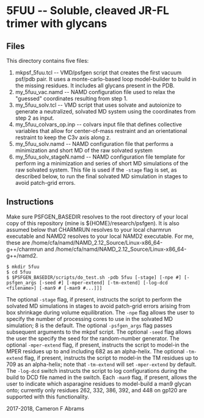 # 5FUU -- Soluble, cleaved JR-FL trimer with glycans

## Files

This directory contains five files:
1. mkpsf_5fuu.tcl -- VMD/psfgen script that creates the first vacuum psf/pdb pair.  It uses a monte-carlo-based loop model-builder to build in the missing residues.  It includes all glycans present in the PDB.
2. my_5fuu_vac.namd -- NAMD configuration file used to relax the "guessed" coordinates resulting from step 1.
3. my_5fuu_solv.tcl -- VMD script that uses solvate and autoionize to generate a neutralized, solvated MD system using the coordinates from step 2 as input.
4. my_5fuu_colvars_op.inp -- colvars input file that defines collective variables that allow for center-of-mass restraint and an orientational restraint to keep the C3v axis along z.
5. my_5fuu_solv.namd -- NAMD configuration file that performs a minimization and short MD of the raw solvated system 
5. my_5fuu_solv_stageN.namd -- NAMD configuration file template for perform ing a minimization and series of short MD simulations of the raw solvated system.  This file is used if the `-stage` flag is set, as described below, to run the final solvated MD simulation in stages to avoid patch-grid errors.

## Instructions

Make sure PSFGEN_BASEDIR resolves to the root directory of your local copy of this repository (mine is ${HOME}/research/psfgen).  It is also assumed below that CHARMRUN resolves to your local charmrun executable and NAMD2 resolves to your local NAMD2 executable.  For me, these are /home/cfa/namd/NAMD_2.12_Source/Linux-x86_64-g++/charmrun and /home/cfa/namd/NAMD_2.12_Source/Linux-x86_64-g++/namd2.

```
$ mkdir 5fuu
$ cd 5fuu
$ $PSFGEN_BASEDIR/scripts/do_test.sh -pdb 5fuu [-stage] [-npe #] [-psfgen_args [-seed #] [-mper-extend] [-tm-extend] [-log-dcd <filename>] [-man9 # [-man9 #...]]]
```

The optional `-stage` flag, if present, instructs the script to perform the solvated MD simulations in stages to avoid patch-grid errors arising from box shrinkage during volume equilibration.  The `-npe` flag allows the user to specify the number of processing cores to use in the solvated MD simulation; 8 is the default.  The optional `-psfgen_args` flag passes subsequent arguments to the mkpsf script.  The optional `-seed` flag allows the user the specify the seed for the random-number generator.  The optional `-mper-extend` flag, if present, instructs the script to model-in the MPER residues up to and including 682 as an alpha-helix.  The optional `-tm-extend` flag, if present, instructs the script to model-in the TM residues up to 709 as an alpha-helix; note that `-tm-extend` will set `-mper-extend` by default.  The `-log-dcd` switch instructs the script to log configurations during the build to DCD file named in the switch.  Each `-man9` flag, if present, allows the user to indicate which asparagine residues to model-build a man9 glycan onto; currently only residues 262, 332, 386, 392, and 448 on gp120 are supported with this functionality.

2017-2018, Cameron F Abrams
